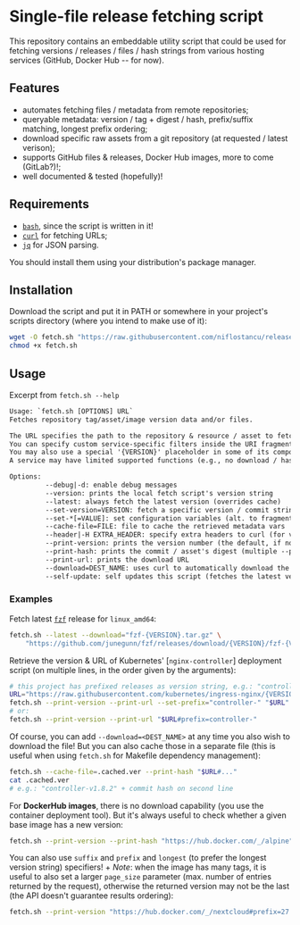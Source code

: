 # Single-file release fetching script

This repository contains an embeddable utility script that could be used for
fetching versions / releases / files / hash strings from various hosting
services (GitHub, Docker Hub -- for now).

## Features

- automates fetching files / metadata from remote repositories;
- queryable metadata: version / tag + digest / hash, prefix/suffix matching, longest prefix ordering;
- download specific raw assets from a git repository (at requested / latest verison);
- supports GitHub files & releases, Docker Hub images, more to come (GitLab?)!;
- well documented & tested (hopefully)!

## Requirements

- [`bash`](https://www.gnu.org/software/bash/), since the script is written in it!
- [`curl`](https://curl.se/) for fetching URLs;
- [`jq`](https://jqlang.github.io/jq) for JSON parsing.

You should install them using your distribution's package manager.

## Installation

Download the script and put it in PATH or somewhere in your project's scripts directory (where you
intend to make use of it):

```sh
wget -O fetch.sh "https://raw.githubusercontent.com/niflostancu/release-fetch-script/master/fetch.sh"
chmod +x fetch.sh
```

## Usage

Excerpt from `fetch.sh --help`

```txt
Usage: `fetch.sh [OPTIONS] URL`
Fetches repository tag/asset/image version data and/or files.

The URL specifies the path to the repository & resource / asset to fetch.
You can specify custom service-specific filters inside the URI fragment (e.g., '#prefix=v2.')
You may also use a special '{VERSION}' placeholder in some of its components.
A service may have limited supported functions (e.g., no download / hash).

Options:
         --debug|-d: enable debug messages
         --version: prints the local fetch script's version string
         --latest: always fetch the latest version (overrides cache)
         --set-version=VERSION: fetch a specific version / commit string
         --set-*[=VALUE]: set configuration variables (alt. to fragment vars)
         --cache-file=FILE: file to cache the retrieved metadata vars
         --header|-H EXTRA_HEADER: specify extra headers to curl (for version fetching & download)
         --print-version: prints the version number (the default, if no other --print* present)
         --print-hash: prints the commit / asset's digest (multiple --print's are done in given order)
         --print-url: prints the download URL
         --download=DEST_NAME: uses curl to automatically download the asset to DEST_NAME
         --self-update: self updates this script (fetches the latest version and replaces self with it)
```

### Examples

Fetch latest [`fzf`](https://github.com/junegunn/fzf) release for `linux_amd64`:
```sh
fetch.sh --latest --download="fzf-{VERSION}.tar.gz" \
    "https://github.com/junegunn/fzf/releases/download/{VERSION}/fzf-{VERSION}-linux_amd64.tar.gz"
```

Retrieve the version & URL of Kubernetes' [`nginx-controller`] deployment script
(on multiple lines, in the order given by the arguments):
```sh
# this project has prefixed releases as version string, e.g.: "controller-v1.8.2"
URL="https://raw.githubusercontent.com/kubernetes/ingress-nginx/{VERSION}/deploy/static/provider/cloud/deploy.yaml"
fetch.sh --print-version --print-url --set-prefix="controller-" "$URL"
# or:
fetch.sh --print-version --print-url "$URL#prefix=controller-"
```

Of course, you can add `--download=<DEST_NAME>` at any time you also wish to
download the file! But you can also cache those in a separate file (this is
useful when using `fetch.sh` for Makefile dependency management):
```sh
fetch.sh --cache-file=.cached.ver --print-hash "$URL#..."
cat .cached.ver
# e.g.: "controller-v1.8.2" + commit hash on second line
```

For **DockerHub images**, there is no download capability (you use the container
deployment tool). But it's always useful to check whether a given base image has
a new version:

```sh
fetch.sh --print-version --print-hash "https://hub.docker.com/_/alpine"
```

You can also use `suffix` and `prefix` and `longest` (to prefer the longest
version string) specifiers! + _Note_: when the image has many
tags, it is useful to also set a larger `page_size` parameter (max. number of
entries returned by the request), otherwise the returned version may not be the
last (the API doesn't guarantee results ordering): 

```sh
fetch.sh --print-version "https://hub.docker.com/_/nextcloud#prefix=27.;suffix=-fpm-alpine;longest;page_size=200"
```

